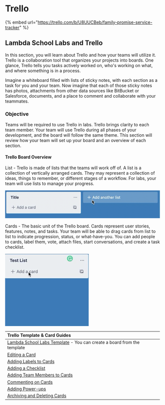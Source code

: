 # Trello

{% embed url="https://trello.com/b/U8UUCBeb/family-promise-service-tracker" %}



## Lambda School Labs and Trello

In this section, you will learn about Trello and how your teams will utilize it. Trello is a collaboration tool that organizes your projects into boards. One glance, Trello tells you tasks actively worked on, who's working on what, and where something is in a process.

Imagine a whiteboard filled with lists of sticky notes, with each section as a task for you and your team. Now imagine that each of those sticky notes has photos, attachments from other data sources like BitBucket or Salesforce, documents, and a place to comment and collaborate with your teammates.

### Objective

Teams will be required to use Trello in labs. Trello brings clarity to each team member. Your team will use Trello during all phases of your development, and the board will follow the same theme. This section will review how your team will set up your board and an overview of each section.

#### Trello Board Overview

List - Trello is made of lists that the teams will work off of. A list is a collection of vertically arranged cards. They may represent a collection of ideas, things to remember, or different stages of a workflow. For labs, your team will use lists to manage your progress.

![](../../.gitbook/assets/image%20%284%29.png)

Cards - The basic unit of the Trello board. Cards represent user stories, features, notes, and tasks. Your team will be able to drag cards from list to list to indicate progression, status, or what-have-you. You can add people to cards, label them, vote, attach files, start conversations, and create a task checklist.

![](../../.gitbook/assets/image%20%285%29.png)



| Trello Template & Card Guides |
| :--- |
| [Lambda School Labs Template](https://trello.com/b/ObKu30qj/labs-ptlabs-team-trello-board-template/derekpeters6/recommend) - You can create a board from the template |
| [Editing a Card](https://help.trello.com/article/784-editing-cards) |
| [Adding Labels to Cards](https://help.trello.com/article/797-adding-labels-to-cards) |
| [Adding a Checklist](https://help.trello.com/article/737-adding-checklists-to-cards) |
| [Adding Team Members to Cards](https://help.trello.com/article/807-adding-a-member-to-a-card) |
| [Commenting on Cards](https://help.trello.com/article/765-commenting-on-cards) |
| [Adding Power-ups](https://help.trello.com/article/810-enabling-power-ups) |
| [Archiving and Deleting Cards](https://help.trello.com/article/795-archiving-and-deleting-cards) |

